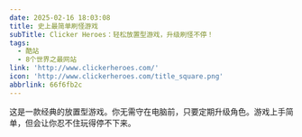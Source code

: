 ```yaml
---
date: 2025-02-16 18:03:08
title: 史上最简单刷怪游戏
subTitle: Clicker Heroes：轻松放置型游戏，升级刷怪不停！
tags:
  - 酷站
  - 8个世界之最网站
link: 'http://www.clickerheroes.com/'
icon: 'http://www.clickerheroes.com/title_square.png'
abbrlink: 66f6fb2c
---
```


这是一款经典的放置型游戏。你无需守在电脑前，只要定期升级角色。游戏上手简单，但会让你忍不住玩得停不下来。